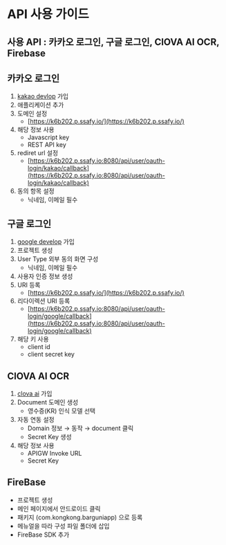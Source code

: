 # API 사용 가이드

## 사용 API : 카카오 로그인, 구글 로그인, ClOVA AI OCR, Firebase

## 카카오 로그인

1. [kakao devlop](https://developers.kakao.com/) 가입
2. 애플리케이션 추가
3. 도메인 설정
   - [https://k6b202.p.ssafy.io/](https://k6b202.p.ssafy.io/)
4. 해당 정보 사용
   - Javascript key
   - REST API key
5. rediret url 설정
   - [https://k6b202.p.ssafy.io:8080/api/user/oauth-login/kakao/callback](https://k6b202.p.ssafy.io:8080/api/user/oauth-login/kakao/callback)
6. 동의 항목 설정
   - 닉네임, 이메일 필수

## 구글 로그인

1. [google develop](https://developers.google.com/) 가입
2. 프로젝트 생성
3. User Type 외부 동의 화면 구성
   - 닉네임, 이메일 필수
4. 사용자 인증 정보 생성
5. URI 등록
   - [https://k6b202.p.ssafy.io/](https://k6b202.p.ssafy.io/)
6. 리다이렉션 URI 등록
   - [https://k6b202.p.ssafy.io:8080/api/user/oauth-login/google/callback](https://k6b202.p.ssafy.io:8080/api/user/oauth-login/google/callback)
7. 해당 키 사용
   - client id
   - client secret key

## ClOVA AI OCR

1. [clova ai](https://clova.ai/ko) 가입
2. Document 도메인 생성
   - 영수증(KR) 인식 모델 선택
3. 자동 연동 설정
   - Domain 정보 → 동작 → document 클릭
   - Secret Key 생성
4. 해당 정보 사용
   - APIGW Invoke URL
   - Secret Key

## FireBase

- 프로젝트 생성
- 메인 페이지에서 안드로이드 클릭
- 패키지 (com.kongkong.barguniapp) 으로 등록
- 메뉴얼을 따라 구성 파일 폴더에 삽입
- FireBase SDK 추가
